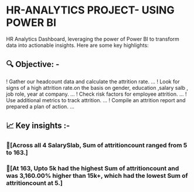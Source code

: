 # HR-ANALYTICS PROJECT- USING POWER BI



HR Analytics Dashboard, leveraging the power of Power BI to transform data into actionable insights. Here are some key highlights:

## 🔍 Objective: -

! Gather our headcount data and calculate the attrition rate. ...
! Look for signs of a high attrition rate.on the basis on gender, education ,salary salb , job role, year at company. ...
! Check risk factors for employee attrition. ...
! Use additional metrics to track attrition. ...
! Compile an attrition report and prepared a plan of action. ...

## 📈 Key insights :-

### 📌[Across all 4 SalarySlab, Sum of attritioncount ranged from 5 to 163.]

### 📌[At 163, Upto 5k had the highest Sum of attritioncount and was 3,160.00% higher than 15k+, which had the lowest Sum of attritioncount at 5.]
